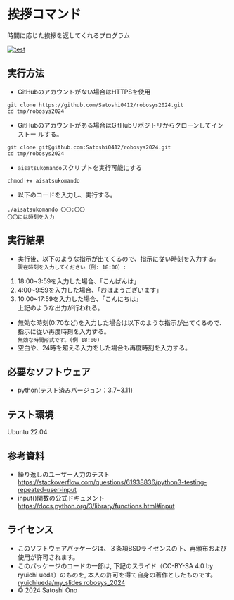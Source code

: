 # 挨拶コマンド
時間に応じた挨拶を返してくれるプログラム

[![test](https://github.com/Satoshi0412/robosys2024/actions/workflows/test.yml/badge.svg)](https://github.com/Satoshi0412/robosys2024/actions/workflows/test.yml)

## 実行方法
* GitHubのアカウントがない場合はHTTPSを使用
~~~
git clone https://github.com/Satoshi0412/robosys2024.git  
cd tmp/robosys2024
~~~

* GitHubのアカウントがある場合はGitHubリポジトリからクローンしてインストー
ルする。  
~~~
git clone git@github.com:Satoshi0412/robosys2024.git  
cd tmp/robosys2024  
~~~

* `aisatsukomando`スクリプトを実行可能にする
~~~
chmod +x aisatsukomando
~~~

* 以下のコードを入力し、実行する。  
~~~
./aisatsukomando 〇〇:〇〇   
〇〇には時刻を入力
~~~

## 実行結果
* 実行後、以下のような指示が出てくるので、指示に従い時刻を入力する。  
`現在時刻を入力してください（例: 18:00）:`
1. 18:00~3:59を入力した場合、「こんばんは」
2. 4:00~9:59を入力した場合、「おはようございます」
3. 10:00~17:59を入力した場合、「こんにちは」  
上記のような出力が行われる。
* 無効な時刻(0:70など)を入力した場合は以下のような指示が出てくるので、指示に従い再度時刻を入力する。  
`無効な時間形式です。(例 18:00)`
* 空白や、24時を超える入力をした場合も再度時刻を入力する。

## 必要なソフトウェア
* python(テスト済みバージョン：3.7~3.11)

## テスト環境
Ubuntu 22.04

## 参考資料
* 繰り返しのユーザー入力のテスト
https://stackoverflow.com/questions/61938836/python3-testing-repeated-user-input
* input()関数の公式ドキュメント
https://docs.python.org/3/library/functions.html#input

## ライセンス
* このソフトウェアパッケージは、３条項BSDライセンスの下、再頒布および使用が許可されます。
* このパッケージのコードの一部は, 下記のスライド（CC-BY-SA 4.0 by ryuichi ueda）のものを, 本人の許可を得て自身の著作としたものです。  
[ryuichiueda/my_slides robosys_2024](https://github.com/ryuichiueda/slides_marp/tree/master/robosys2024)
* © 2024 Satoshi Ono

